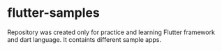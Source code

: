 # flutter-samples
Repository was created only for practice and learning Flutter framework and dart language. It containts different sample apps.
